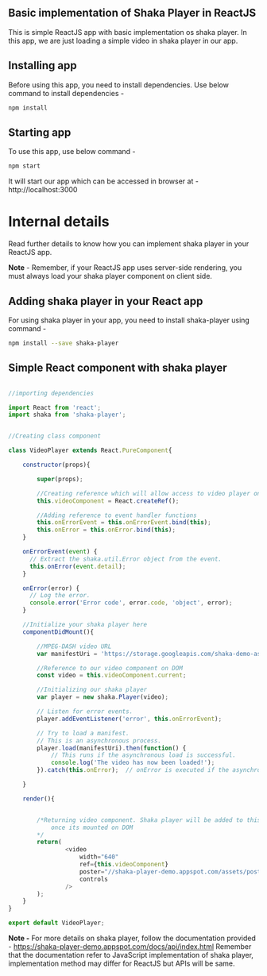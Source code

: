 ## Basic implementation of Shaka Player in ReactJS

This is simple ReactJS app with basic implementation os shaka player. In this app, we are just loading a simple video in shaka player in our app.

## Installing app

Before using this app, you need to install dependencies. Use below command to install dependencies -

```sh
npm install
```

## Starting app

To use this app, use below command -

```sh
npm start
```

It will start our app which can be accessed in browser at - http://localhost:3000


# Internal details

Read further details to know how you can implement shaka player in your ReactJS app.

**Note** - Remember, if your ReactJS app uses server-side rendering, you must always load your shaka player component on client side.

## Adding shaka player in your React app

For using shaka player in your app, you need to install shaka-player using command -

```sh
npm install --save shaka-player
```

## Simple React component with shaka player

```js

//importing dependencies

import React from 'react';
import shaka from 'shaka-player';


//Creating class component

class VideoPlayer extends React.PureComponent{

	constructor(props){

		super(props);

        //Creating reference which will allow access to video player on DOM
		this.videoComponent = React.createRef();

        //Adding reference to event handler functions
		this.onErrorEvent = this.onErrorEvent.bind(this);
		this.onError = this.onError.bind(this);
	}

	onErrorEvent(event) {
	  // Extract the shaka.util.Error object from the event.
	  this.onError(event.detail);
	}

	onError(error) {
	  // Log the error.
	  console.error('Error code', error.code, 'object', error);
	}

    //Initialize your shaka player here
	componentDidMount(){

        //MPEG-DASH video URL
		var manifestUri = 'https://storage.googleapis.com/shaka-demo-assets/angel-one/dash.mpd';

        //Reference to our video component on DOM
		const video = this.videoComponent.current;

        //Initializing our shaka player
		var player = new shaka.Player(video);

		// Listen for error events.
  		player.addEventListener('error', this.onErrorEvent);

  		// Try to load a manifest.
	  	// This is an asynchronous process.
	  	player.load(manifestUri).then(function() {
		    // This runs if the asynchronous load is successful.
		    console.log('The video has now been loaded!');
	  	}).catch(this.onError);  // onError is executed if the asynchronous load fails.

	}

	render(){


        /*Returning video component. Shaka player will be added to this component
            once its mounted on DOM
        */
		return(
				<video 
					width="640"
					ref={this.videoComponent}
					poster="//shaka-player-demo.appspot.com/assets/poster.jpg"
					controls
				/>
		);
	}
}

export default VideoPlayer;
```

**Note -** For more details on shaka player, follow the documentation provided -
https://shaka-player-demo.appspot.com/docs/api/index.html
Remember that the documentation refer to JavaScript implementation of shaka player, implementation method may differ for ReactJS but APIs will be same.
